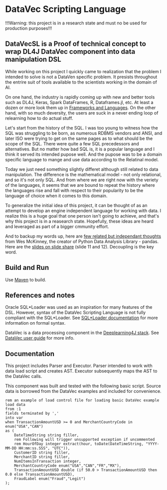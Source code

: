 DataVec Scripting Language
==========================

!!!Warning: this project is in a research state and must no be used for production purposes!!!

DataVecSL is a Proof of technical concept to wrap DL4J DataVec component into data manipulation DSL
---

While working on this project I quickly came to realization that the problem I intended to solve is not a DataVen specific problem. It presists throughout the entrire suit of tools available to the scientists working in the domain of AI. 

On one hand, the industry is rapidly coming up with new and better tools such as DL4J, Keras, Spark DataFrames, R, Dataframes.jl, etc. At least a dozen or more look them up in [Frameworks and Languages](https://github.com/vlovsky/DataVecSL/blob/master/Frameworks%20and%20Languages.md). On the other hand, with so much deversity, the users are suck in a never ending loop of relearning how to do actual stuff.

Let's start from the history of the SQL. I was too young to witness how the SQL was struggling to be born, as numerous RDBMS vendors and ANSI, and later ISO were trying to get on the same pages as to what should be the scope of the SQL. There were quite a few SQL precedessors and alternatives. But no matter how bad SQL is, it is a popular language and I think it served its intended pupose well. And the pupose was to be a domain specific language to mange and use data according to the Relatinal model.

Today we just need something slightly differet although still related to data manipulation. The difference is the mathematical model - not only relational, and so it's not only SQL. And from where we are right now with the veriety of the languages, it seems that we are bound to repeat the history where the languages rise and fall with respect to their popularity to be the language of choice when it comes to this domain.

To generalize the initial idea of this project, it can be thought of as an attempt to develop an engine independent language for working with data. I realize this is a huge goal that one person isn't going to achieve, and that's why this project is in a reasearch state. Hopefully, these ideas are heard and leveraged as part of a bigger cmmunity effort.

And to backup my words up, here are [few related but independant thoughts](https://www.youtube.com/watch?v=stlxbC7uIzM&feature=youtu.be&t=220) from Wes McKinney, the creator of Python Data Analysis Library - pandas. Here are the [slides on slide share](https://www.slideshare.net/wesm/dataframes-the-good-bad-and-ugly) (slide 11 and 12). Decoupling is the key word.

## Build and Run

Use [Maven](https://maven.apache.org/) to build.

## References and notes
Oracle SQL\*Loader was used as an inspiration for many features of the DSL. However, syntax of the DataVec Scripting
Language is not fully compliant with the SQL*Loader. See [SQL\*Loader documentation](http://docs.oracle.com/database/121/SUTIL/toc.htm)
for more information on formal syntax.

DataVec is a data processing component in the [Deeplearning4J stack](https://github.com/deeplearning4j). See [DataVec user guide](https://deeplearning4j.org/etl-userguide) for more info.

## Documentation
This project includes Parser and Executor. Parser intended to work with data load script and creates AST. Executor
subsequently maps the AST to the DataVec calls.

This component was built and tested with the following basic script. Source data is borrowed from the DataVec examples and
included for convenience.

```
rem an example of load control file for loading basic DataVec example
load data
from :1
fields terminated by ','
into var
when TransactionAmountUSD >= 0 and MerchantCountryCode in enum("USA","CAN")
as (
    DateTimeString string filler,
    rem Following will trigger unsupported exception if uncommented
    rem HourOfDay integer extract(hour, toDate(DateTimeString, "YYYY-MM-DD HH:mm:ss.SSS", "UTC")),
    CustomerID string filler,
    MerchantID string filler,
    NumItemsInTransaction integer,
    MerchantCountryCode enum("USA","CAN","FR","MX"),
    TransactionAmountUSD double (if 50.0 > TransactionAmountUSD then 0.0 else TransactionAmountUSD),
    FraudLabel enum("Fraud","Legit")
);
```
